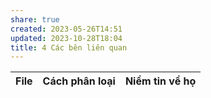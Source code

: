 ```yaml
---
share: true
created: 2023-05-26T14:51
updated: 2023-10-28T18:04
title: 4 Các bên liên quan
---
```


| File | Cách phân loại | Niềm tin về họ |
| ---- | -------------- | -------------- |

